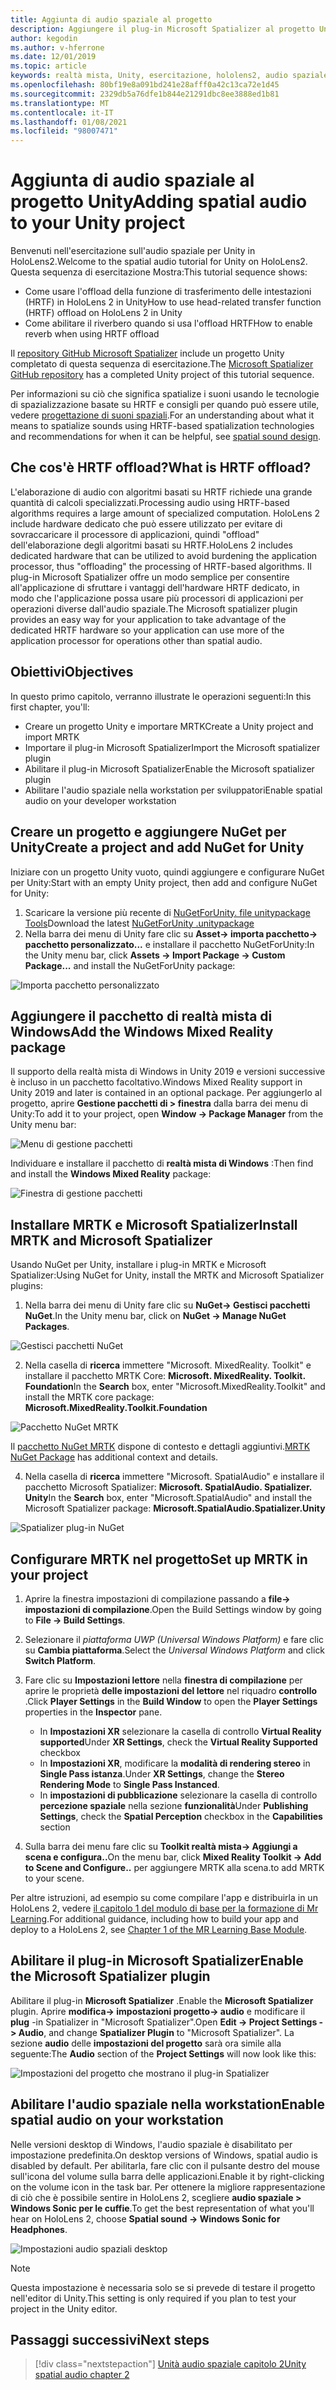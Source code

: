```yaml
---
title: Aggiunta di audio spaziale al progetto
description: Aggiungere il plug-in Microsoft Spatializer al progetto Unity per accedere a HoloLens 2 HRTF hardware offload.
author: kegodin
ms.author: v-hferrone
ms.date: 12/01/2019
ms.topic: article
keywords: realtà mista, Unity, esercitazione, hololens2, audio spaziale, MRTK, Toolkit per realtà mista, UWP, Windows 10, HRTF, funzione di trasferimento relativa alla testa, Reverb, Microsoft Spatializer
ms.openlocfilehash: 80bf19e8a091bd241e28afff0a42c13ca72e1d45
ms.sourcegitcommit: 2329db5a76dfe1b844e21291dbc8ee3888ed1b81
ms.translationtype: MT
ms.contentlocale: it-IT
ms.lasthandoff: 01/08/2021
ms.locfileid: "98007471"
---
```

# <a name="adding-spatial-audio-to-your-unity-project"></a><span data-ttu-id="78082-104">Aggiunta di audio spaziale al progetto Unity</span><span class="sxs-lookup"><span data-stu-id="78082-104">Adding spatial audio to your Unity project</span></span>

<span data-ttu-id="78082-105">Benvenuti nell'esercitazione sull'audio spaziale per Unity in HoloLens2.</span><span class="sxs-lookup"><span data-stu-id="78082-105">Welcome to the spatial audio tutorial for Unity on HoloLens2.</span></span> <span data-ttu-id="78082-106">Questa sequenza di esercitazione Mostra:</span><span class="sxs-lookup"><span data-stu-id="78082-106">This tutorial sequence shows:</span></span>
* <span data-ttu-id="78082-107">Come usare l'offload della funzione di trasferimento delle intestazioni (HRTF) in HoloLens 2 in Unity</span><span class="sxs-lookup"><span data-stu-id="78082-107">How to use head-related transfer function (HRTF) offload on HoloLens 2 in Unity</span></span>
* <span data-ttu-id="78082-108">Come abilitare il riverbero quando si usa l'offload HRTF</span><span class="sxs-lookup"><span data-stu-id="78082-108">How to enable reverb when using HRTF offload</span></span>

<span data-ttu-id="78082-109">Il [repository GitHub Microsoft Spatializer](https://github.com/microsoft/spatialaudio-unity) include un progetto Unity completato di questa sequenza di esercitazione.</span><span class="sxs-lookup"><span data-stu-id="78082-109">The [Microsoft Spatializer GitHub repository](https://github.com/microsoft/spatialaudio-unity) has a completed Unity project of this tutorial sequence.</span></span> 

<span data-ttu-id="78082-110">Per informazioni su ciò che significa spatialize i suoni usando le tecnologie di spazializzazione basate su HRTF e consigli per quando può essere utile, vedere [progettazione di suoni spaziali](https://docs.microsoft.com/windows/mixed-reality/spatial-sound-design).</span><span class="sxs-lookup"><span data-stu-id="78082-110">For an understanding about what it means to spatialize sounds using HRTF-based spatialization technologies and recommendations for when it can be helpful, see [spatial sound design](https://docs.microsoft.com/windows/mixed-reality/spatial-sound-design).</span></span>

## <a name="what-is-hrtf-offload"></a><span data-ttu-id="78082-111">Che cos'è HRTF offload?</span><span class="sxs-lookup"><span data-stu-id="78082-111">What is HRTF offload?</span></span>

<span data-ttu-id="78082-112">L'elaborazione di audio con algoritmi basati su HRTF richiede una grande quantità di calcoli specializzati.</span><span class="sxs-lookup"><span data-stu-id="78082-112">Processing audio using HRTF-based algorithms requires a large amount of specialized computation.</span></span> <span data-ttu-id="78082-113">HoloLens 2 include hardware dedicato che può essere utilizzato per evitare di sovraccaricare il processore di applicazioni, quindi "offload" dell'elaborazione degli algoritmi basati su HRTF.</span><span class="sxs-lookup"><span data-stu-id="78082-113">HoloLens 2 includes dedicated hardware that can be utilized to avoid burdening the application processor, thus "offloading" the processing of HRTF-based algorithms.</span></span>  <span data-ttu-id="78082-114">Il plug-in Microsoft Spatializer offre un modo semplice per consentire all'applicazione di sfruttare i vantaggi dell'hardware HRTF dedicato, in modo che l'applicazione possa usare più processori di applicazioni per operazioni diverse dall'audio spaziale.</span><span class="sxs-lookup"><span data-stu-id="78082-114">The Microsoft spatializer plugin provides an easy way for your application to take advantage of the dedicated HRTF hardware so your application can use more of the application processor for operations other than spatial audio.</span></span>

## <a name="objectives"></a><span data-ttu-id="78082-115">Obiettivi</span><span class="sxs-lookup"><span data-stu-id="78082-115">Objectives</span></span>

<span data-ttu-id="78082-116">In questo primo capitolo, verranno illustrate le operazioni seguenti:</span><span class="sxs-lookup"><span data-stu-id="78082-116">In this first chapter, you'll:</span></span>
* <span data-ttu-id="78082-117">Creare un progetto Unity e importare MRTK</span><span class="sxs-lookup"><span data-stu-id="78082-117">Create a Unity project and import MRTK</span></span>
* <span data-ttu-id="78082-118">Importare il plug-in Microsoft Spatializer</span><span class="sxs-lookup"><span data-stu-id="78082-118">Import the Microsoft spatializer plugin</span></span>
* <span data-ttu-id="78082-119">Abilitare il plug-in Microsoft Spatializer</span><span class="sxs-lookup"><span data-stu-id="78082-119">Enable the Microsoft spatializer plugin</span></span>
* <span data-ttu-id="78082-120">Abilitare l'audio spaziale nella workstation per sviluppatori</span><span class="sxs-lookup"><span data-stu-id="78082-120">Enable spatial audio on your developer workstation</span></span>

## <a name="create-a-project-and-add-nuget-for-unity"></a><span data-ttu-id="78082-121">Creare un progetto e aggiungere NuGet per Unity</span><span class="sxs-lookup"><span data-stu-id="78082-121">Create a project and add NuGet for Unity</span></span>

<span data-ttu-id="78082-122">Iniziare con un progetto Unity vuoto, quindi aggiungere e configurare NuGet per Unity:</span><span class="sxs-lookup"><span data-stu-id="78082-122">Start with an empty Unity project, then add and configure NuGet for Unity:</span></span>
1. <span data-ttu-id="78082-123">Scaricare la versione più recente di [NuGetForUnity. file unitypackage Tools](https://github.com/GlitchEnzo/NuGetForUnity/releases/latest)</span><span class="sxs-lookup"><span data-stu-id="78082-123">Download the latest [NuGetForUnity .unitypackage](https://github.com/GlitchEnzo/NuGetForUnity/releases/latest)</span></span>
2. <span data-ttu-id="78082-124">Nella barra dei menu di Unity fare clic su **Asset-> importa pacchetto-> pacchetto personalizzato...** e installare il pacchetto NuGetForUnity:</span><span class="sxs-lookup"><span data-stu-id="78082-124">In the Unity menu bar, click **Assets -> Import Package -> Custom Package...** and install the NuGetForUnity package:</span></span>

![Importa pacchetto personalizzato](images/spatial-audio/import-custom-package.png)

## <a name="add-the-windows-mixed-reality-package"></a><span data-ttu-id="78082-126">Aggiungere il pacchetto di realtà mista di Windows</span><span class="sxs-lookup"><span data-stu-id="78082-126">Add the Windows Mixed Reality package</span></span>

<span data-ttu-id="78082-127">Il supporto della realtà mista di Windows in Unity 2019 e versioni successive è incluso in un pacchetto facoltativo.</span><span class="sxs-lookup"><span data-stu-id="78082-127">Windows Mixed Reality support in Unity 2019 and later is contained in an optional package.</span></span> <span data-ttu-id="78082-128">Per aggiungerlo al progetto, aprire **Gestione pacchetti di > finestra** dalla barra dei menu di Unity:</span><span class="sxs-lookup"><span data-stu-id="78082-128">To add it to your project, open **Window -> Package Manager** from the Unity menu bar:</span></span>

![Menu di gestione pacchetti](images/spatial-audio/package-manager-menu.png)

<span data-ttu-id="78082-130">Individuare e installare il pacchetto di **realtà mista di Windows** :</span><span class="sxs-lookup"><span data-stu-id="78082-130">Then find and install the **Windows Mixed Reality** package:</span></span>

![Finestra di gestione pacchetti](images/spatial-audio/package-manager-window.png)

## <a name="install-mrtk-and-microsoft-spatializer"></a><span data-ttu-id="78082-132">Installare MRTK e Microsoft Spatializer</span><span class="sxs-lookup"><span data-stu-id="78082-132">Install MRTK and Microsoft Spatializer</span></span>

<span data-ttu-id="78082-133">Usando NuGet per Unity, installare i plug-in MRTK e Microsoft Spatializer:</span><span class="sxs-lookup"><span data-stu-id="78082-133">Using NuGet for Unity, install the MRTK and Microsoft Spatializer plugins:</span></span>
1. <span data-ttu-id="78082-134">Nella barra dei menu di Unity fare clic su **NuGet-> Gestisci pacchetti NuGet**.</span><span class="sxs-lookup"><span data-stu-id="78082-134">In the Unity menu bar, click on **NuGet -> Manage NuGet Packages**.</span></span>

![Gestisci pacchetti NuGet](images/spatial-audio/manage-nuget-packages.png)

2. <span data-ttu-id="78082-136">Nella casella di **ricerca** immettere "Microsoft. MixedReality. Toolkit" e installare il pacchetto MRTK Core: **Microsoft. MixedReality. Toolkit. Foundation**</span><span class="sxs-lookup"><span data-stu-id="78082-136">In the **Search** box, enter "Microsoft.MixedReality.Toolkit" and install the MRTK core package: **Microsoft.MixedReality.Toolkit.Foundation**</span></span>

![Pacchetto NuGet MRTK](images/spatial-audio/mrtk-nuget-package.png)

<span data-ttu-id="78082-138">Il [pacchetto NuGet MRTK](https://microsoft.github.io/MixedRealityToolkit-Unity/Documentation/MRTKNuGetPackage.html) dispone di contesto e dettagli aggiuntivi.</span><span class="sxs-lookup"><span data-stu-id="78082-138">[MRTK NuGet Package](https://microsoft.github.io/MixedRealityToolkit-Unity/Documentation/MRTKNuGetPackage.html) has additional context and details.</span></span>

4. <span data-ttu-id="78082-139">Nella casella di **ricerca** immettere "Microsoft. SpatialAudio" e installare il pacchetto Microsoft Spatializer: **Microsoft. SpatialAudio. Spatializer. Unity**</span><span class="sxs-lookup"><span data-stu-id="78082-139">In the **Search** box, enter "Microsoft.SpatialAudio" and install the Microsoft Spatializer package: **Microsoft.SpatialAudio.Spatializer.Unity**</span></span>

![Spatializer plug-in NuGet](images/spatial-audio/spatializer-plugin-nuget.png)

## <a name="set-up-mrtk-in-your-project"></a><span data-ttu-id="78082-141">Configurare MRTK nel progetto</span><span class="sxs-lookup"><span data-stu-id="78082-141">Set up MRTK in your project</span></span>

1. <span data-ttu-id="78082-142">Aprire la finestra impostazioni di compilazione passando a **file-> impostazioni di compilazione**.</span><span class="sxs-lookup"><span data-stu-id="78082-142">Open the Build Settings window by going to **File -> Build Settings**.</span></span>

2. <span data-ttu-id="78082-143">Selezionare il _piattaforma UWP (Universal Windows Platform)_ e fare clic su **Cambia piattaforma**.</span><span class="sxs-lookup"><span data-stu-id="78082-143">Select the _Universal Windows Platform_ and click **Switch Platform**.</span></span>

3. <span data-ttu-id="78082-144">Fare clic su **Impostazioni lettore** nella **finestra di compilazione** per aprire le proprietà **delle impostazioni del lettore** nel riquadro **controllo** .</span><span class="sxs-lookup"><span data-stu-id="78082-144">Click **Player Settings** in the **Build Window** to open the **Player Settings** properties in the **Inspector** pane.</span></span>
    * <span data-ttu-id="78082-145">In **Impostazioni XR** selezionare la casella di controllo **Virtual Reality supported**</span><span class="sxs-lookup"><span data-stu-id="78082-145">Under **XR Settings**, check the **Virtual Reality Supported** checkbox</span></span>
    * <span data-ttu-id="78082-146">In **Impostazioni XR**, modificare la **modalità di rendering stereo** in **Single Pass istanza**.</span><span class="sxs-lookup"><span data-stu-id="78082-146">Under **XR Settings**, change the **Stereo Rendering Mode** to **Single Pass Instanced**.</span></span>
    * <span data-ttu-id="78082-147">In **impostazioni di pubblicazione** selezionare la casella di controllo **percezione spaziale** nella sezione **funzionalità**</span><span class="sxs-lookup"><span data-stu-id="78082-147">Under **Publishing Settings**, check the **Spatial Perception** checkbox in the **Capabilities** section</span></span>

4. <span data-ttu-id="78082-148">Sulla barra dei menu fare clic su **Toolkit realtà mista-> Aggiungi a scena e configura..**</span><span class="sxs-lookup"><span data-stu-id="78082-148">On the menu bar, click **Mixed Reality Toolkit -> Add to Scene and Configure..**</span></span> <span data-ttu-id="78082-149">per aggiungere MRTK alla scena.</span><span class="sxs-lookup"><span data-stu-id="78082-149">to add MRTK to your scene.</span></span>

<span data-ttu-id="78082-150">Per altre istruzioni, ad esempio su come compilare l'app e distribuirla in un HoloLens 2, vedere [il capitolo 1 del modulo di base per la formazione di Mr Learning](../../../mrlearning-base-ch1.md).</span><span class="sxs-lookup"><span data-stu-id="78082-150">For additional guidance, including how to build your app and deploy to a HoloLens 2, see [Chapter 1 of the MR Learning Base Module](../../../mrlearning-base-ch1.md).</span></span>

## <a name="enable-the-microsoft-spatializer-plugin"></a><span data-ttu-id="78082-151">Abilitare il plug-in Microsoft Spatializer</span><span class="sxs-lookup"><span data-stu-id="78082-151">Enable the Microsoft Spatializer plugin</span></span>

<span data-ttu-id="78082-152">Abilitare il plug-in **Microsoft Spatializer** .</span><span class="sxs-lookup"><span data-stu-id="78082-152">Enable the **Microsoft Spatializer** plugin.</span></span> <span data-ttu-id="78082-153">Aprire **modifica-> impostazioni progetto-> audio** e modificare il **plug** -in Spatializer in "Microsoft Spatializer".</span><span class="sxs-lookup"><span data-stu-id="78082-153">Open **Edit -> Project Settings -> Audio**, and change **Spatializer Plugin** to "Microsoft Spatializer".</span></span> <span data-ttu-id="78082-154">La sezione **audio** delle **impostazioni del progetto** sarà ora simile alla seguente:</span><span class="sxs-lookup"><span data-stu-id="78082-154">The **Audio** section of the **Project Settings** will now look like this:</span></span>

![Impostazioni del progetto che mostrano il plug-in Spatializer](images/spatial-audio/project-settings.png)

## <a name="enable-spatial-audio-on-your-workstation"></a><span data-ttu-id="78082-156">Abilitare l'audio spaziale nella workstation</span><span class="sxs-lookup"><span data-stu-id="78082-156">Enable spatial audio on your workstation</span></span>

<span data-ttu-id="78082-157">Nelle versioni desktop di Windows, l'audio spaziale è disabilitato per impostazione predefinita.</span><span class="sxs-lookup"><span data-stu-id="78082-157">On desktop versions of Windows, spatial audio is disabled by default.</span></span> <span data-ttu-id="78082-158">Per abilitarla, fare clic con il pulsante destro del mouse sull'icona del volume sulla barra delle applicazioni.</span><span class="sxs-lookup"><span data-stu-id="78082-158">Enable it by right-clicking on the volume icon in the task bar.</span></span> <span data-ttu-id="78082-159">Per ottenere la migliore rappresentazione di ciò che è possibile sentire in HoloLens 2, scegliere **audio spaziale > Windows Sonic per le cuffie**.</span><span class="sxs-lookup"><span data-stu-id="78082-159">To get the best representation of what you'll hear on HoloLens 2, choose **Spatial sound -> Windows Sonic for Headphones**.</span></span>

![Impostazioni audio spaziali desktop](images/spatial-audio/desktop-audio-settings.png)

> [!NOTE]
> <span data-ttu-id="78082-161">Questa impostazione è necessaria solo se si prevede di testare il progetto nell'editor di Unity.</span><span class="sxs-lookup"><span data-stu-id="78082-161">This setting is only required if you plan to test your project in the Unity editor.</span></span>

## <a name="next-steps"></a><span data-ttu-id="78082-162">Passaggi successivi</span><span class="sxs-lookup"><span data-stu-id="78082-162">Next steps</span></span>

> [!div class="nextstepaction"]
> [<span data-ttu-id="78082-163">Unità audio spaziale capitolo 2</span><span class="sxs-lookup"><span data-stu-id="78082-163">Unity spatial audio chapter 2</span></span>](unity-spatial-audio-ch2.md)

